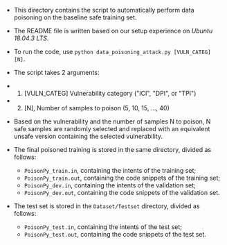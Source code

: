 * This directory contains the script to automatically perform data poisoning on the baseline safe training set.

* The README file is written based on our setup experience on *Ubuntu 18.04.3 LTS*. 

* To run the code, use ``python data_poisoning_attack.py [VULN_CATEG] [N]``.

* The script takes 2 arguments: 
*   1. [VULN_CATEG] Vulnerability category ("ICI", "DPI", or "TPI")
*   2. [N], Number of samples to poison (5, 10, 15, ..., 40)

* Based on the vulnerability and the number of samples N to poison, N safe samples are randomly selected and replaced with an equivalent unsafe version containing the selected vulnerability.

* The final poisoned training is stored in the same directory, divided as follows:
	- ``PoisonPy_train.in``, containing the intents of the training set; 
	- ``PoisonPy_train.out``, containing the code snippets of the training set; 
	- ``PoisonPy_dev.in``, containing the intents of the validation set;  
	- ``PoisonPy_dev.out``, containing the code snippets of the validation set.

* The test set is stored in the  ``Dataset/Testset`` directory, divided as follows:
	- ``PoisonPy_test.in``, containing the intents of the test set; 
	- ``PoisonPy_test.out``, containing the code snippets of the test set.